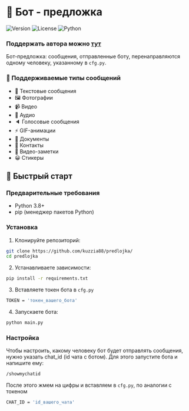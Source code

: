 # 🤖 Бот - предложка

![Version](https://img.shields.io/badge/version-1.0.0-blue.svg)
![License](https://img.shields.io/badge/license-MIT-blue.svg)
![Python](https://img.shields.io/badge/python-3.8%2B-blue)

### Поддержать автора можно [тут](https://dalink.to/kuzzia_)

Бот-предложка: сообщения, отправленные боту, перенаправляются одному человеку, указанному в `cfg.py`.

### 📱 Поддерживаемые типы сообщений
- 📝 Текстовые сообщения
- 🖼️ Фотографии
- 📹 Видео
- 🎵 Аудио
- 🔈 Голосовые сообщения
- ⚡ GIF-анимации
- 📎 Документы
- 👤 Контакты
- 🎥 Видео-заметки
- 😀 Стикеры

## 🚀 Быстрый старт

### Предварительные требования

- Python 3.8+
- pip (менеджер пакетов Python)

### Установка

1. Клонируйте репозиторий:
```bash
git clone https://github.com/kuzzia88/predlojka/
cd predlojka
```
2. Устанавливаете зависимости:
```bash
pip install -r requirements.txt
```
3. Вставляете токен бота в `cfg.py`
```bash
TOKEN = 'токен_вашего_бота'
```
4. Запускаете бота:
```bash
python main.py
```

### Настройка

Чтобы настроить, какому человеку бот будет отправлять сообщения, нужно указать chat_id (id чата с ботом). Для этого запустите бота и напишите ему:
```bash
/showmychatid
```
После этого жмем на цифры и вставляем в `cfg.py`, по аналогии с токеном
```bash
CHAT_ID = 'id_вашего_чата'
```
